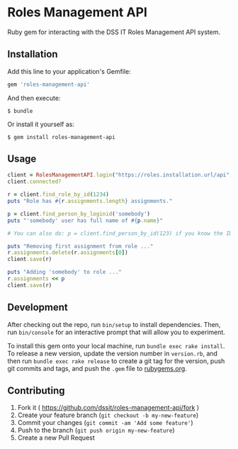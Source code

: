 # Roles Management API

Ruby gem for interacting with the DSS IT Roles Management API system.

## Installation

Add this line to your application's Gemfile:

```ruby
gem 'roles-management-api'
```

And then execute:

    $ bundle

Or install it yourself as:

    $ gem install roles-management-api

## Usage

```ruby
client = RolesManagementAPI.login("https://roles.installation.url/api", "Username", "API Key")
client.connected?

r = client.find_role_by_id(1234)
puts "Role has #{r.assignments.length} assignments."

p = client.find_person_by_loginid('somebody')
puts "'somebody' user has full name of #{p.name}"

# You can also do: p = client.find_person_by_id(123) if you know the ID

puts "Removing first assignment from role ..."
r.assignments.delete(r.assignments[0])
client.save(r)

puts "Adding 'somebody' to role ..."
r.assignments << p
client.save(r)
```

## Development

After checking out the repo, run `bin/setup` to install dependencies. Then, run `bin/console` for an interactive prompt that will allow you to experiment.

To install this gem onto your local machine, run `bundle exec rake install`. To release a new version, update the version number in `version.rb`, and then run `bundle exec rake release` to create a git tag for the version, push git commits and tags, and push the `.gem` file to [rubygems.org](https://rubygems.org).

## Contributing

1. Fork it ( https://github.com/dssit/roles-management-api/fork )
2. Create your feature branch (`git checkout -b my-new-feature`)
3. Commit your changes (`git commit -am 'Add some feature'`)
4. Push to the branch (`git push origin my-new-feature`)
5. Create a new Pull Request
